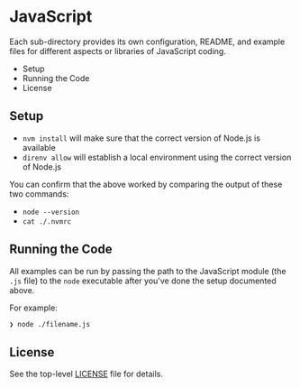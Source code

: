 # JavaScript

Each sub-directory provides its own configuration, README, and example files for different aspects or libraries of JavaScript coding.

<!-- MarkdownTOC -->

- Setup
- Running the Code
- License

<!-- /MarkdownTOC -->

## Setup

- `nvm install` will make sure that the correct version of Node.js is available
- `direnv allow` will establish a local environment using the correct version of Node.js

You can confirm that the above worked by comparing the output of these two commands:

- `node --version`
- `cat ./.nvmrc`

## Running the Code

All examples can be run by passing the path to the JavaScript module (the `.js` file) to the `node` executable after you've done the setup documented above.

For example:

```bash
❯ node ./filename.js
```

## License

See the top-level [LICENSE](../LICENSE) file for details.
